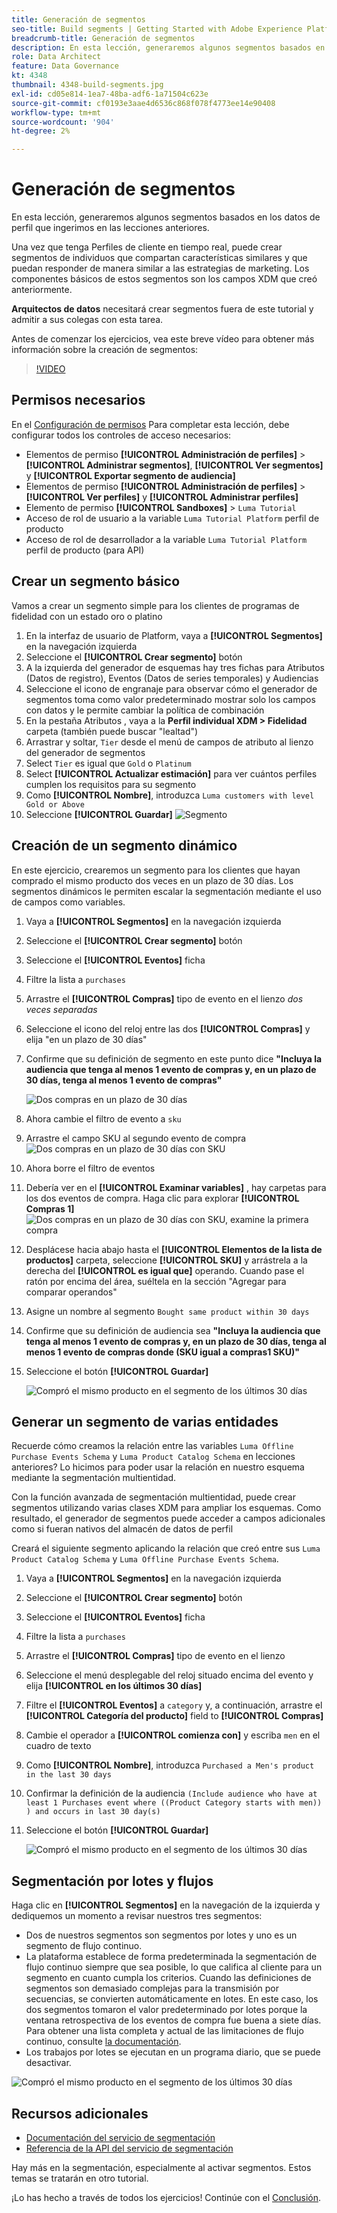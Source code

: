 ```yaml
---
title: Generación de segmentos
seo-title: Build segments | Getting Started with Adobe Experience Platform for Data Architects and Data Engineers
breadcrumb-title: Generación de segmentos
description: En esta lección, generaremos algunos segmentos basados en los datos de perfil que hemos introducido en las lecciones anteriores.
role: Data Architect
feature: Data Governance
kt: 4348
thumbnail: 4348-build-segments.jpg
exl-id: cd05e814-1ea7-48ba-adf6-1a71504c623e
source-git-commit: cf0193e3aae4d6536c868f078f4773ee14e90408
workflow-type: tm+mt
source-wordcount: '904'
ht-degree: 2%

---
```


# Generación de segmentos

<!-- 30 min-->
En esta lección, generaremos algunos segmentos basados en los datos de perfil que ingerimos en las lecciones anteriores.

Una vez que tenga Perfiles de cliente en tiempo real, puede crear segmentos de individuos que compartan características similares y que puedan responder de manera similar a las estrategias de marketing. Los componentes básicos de estos segmentos son los campos XDM que creó anteriormente.

**Arquitectos de datos** necesitará crear segmentos fuera de este tutorial y admitir a sus colegas con esta tarea.

Antes de comenzar los ejercicios, vea este breve vídeo para obtener más información sobre la creación de segmentos:
>[!VIDEO](https://video.tv.adobe.com/v/27254?quality=12&learn=on)


## Permisos necesarios

En el [Configuración de permisos](configure-permissions.md) Para completar esta lección, debe configurar todos los controles de acceso necesarios:

* Elementos de permiso **[!UICONTROL Administración de perfiles]** > **[!UICONTROL Administrar segmentos]**, **[!UICONTROL Ver segmentos]** y **[!UICONTROL Exportar segmento de audiencia]**
* Elementos de permiso **[!UICONTROL Administración de perfiles]** > **[!UICONTROL Ver perfiles]** y **[!UICONTROL Administrar perfiles]**
* Elemento de permiso **[!UICONTROL Sandboxes]** > `Luma Tutorial`
* Acceso de rol de usuario a la variable `Luma Tutorial Platform` perfil de producto
* Acceso de rol de desarrollador a la variable `Luma Tutorial Platform` perfil de producto (para API)

## Crear un segmento básico

Vamos a crear un segmento simple para los clientes de programas de fidelidad con un estado oro o platino

1. En la interfaz de usuario de Platform, vaya a **[!UICONTROL Segmentos]** en la navegación izquierda
1. Seleccione el **[!UICONTROL Crear segmento]** botón
1. A la izquierda del generador de esquemas hay tres fichas para Atributos (Datos de registro), Eventos (Datos de series temporales) y Audiencias
1. Seleccione el icono de engranaje para observar cómo el generador de segmentos toma como valor predeterminado mostrar solo los campos con datos y le permite cambiar la política de combinación
1. En la pestaña Atributos , vaya a la **Perfil individual XDM > Fidelidad** carpeta (también puede buscar &quot;lealtad&quot;)
1. Arrastrar y soltar, `Tier` desde el menú de campos de atributo al lienzo del generador de segmentos
1. Select `Tier` es igual que `Gold` o `Platinum`
1. Select **[!UICONTROL Actualizar estimación]** para ver cuántos perfiles cumplen los requisitos para su segmento
1. Como **[!UICONTROL Nombre]**, introduzca `Luma customers with level Gold or Above`
1. Seleccione **[!UICONTROL Guardar]**
   ![Segmento](assets/segment-goldOrAbove.png)

<!--## Build a sequential segment-->

## Creación de un segmento dinámico

En este ejercicio, crearemos un segmento para los clientes que hayan comprado el mismo producto dos veces en un plazo de 30 días. Los segmentos dinámicos le permiten escalar la segmentación mediante el uso de campos como variables.

1. Vaya a **[!UICONTROL Segmentos]** en la navegación izquierda
1. Seleccione el **[!UICONTROL Crear segmento]** botón
1. Seleccione el **[!UICONTROL Eventos]** ficha
1. Filtre la lista a `purchases`
1. Arrastre el **[!UICONTROL Compras]** tipo de evento en el lienzo _dos veces separadas_
1. Seleccione el icono del reloj entre las dos **[!UICONTROL Compras]** y elija &quot;en un plazo de 30 días&quot;
1. Confirme que su definición de segmento en este punto dice **&quot;Incluya la audiencia que tenga al menos 1 evento de compras y, en un plazo de 30 días, tenga al menos 1 evento de compras&quot;**

   ![Dos compras en un plazo de 30 días](assets/segment-twoPurchases.png)
1. Ahora cambie el filtro de evento a `sku`
1. Arrastre el campo SKU al segundo evento de compra
   ![Dos compras en un plazo de 30 días con SKU](assets/segment-twoPurchases-addSku.png)
1. Ahora borre el filtro de eventos
1. Debería ver en el **[!UICONTROL Examinar variables]** , hay carpetas para los dos eventos de compra. Haga clic para explorar **[!UICONTROL Compras 1]**\
   ![Dos compras en un plazo de 30 días con SKU, examine la primera compra](assets/segment-twoPurchases-browsePurchaseOne.png)
1. Desplácese hacia abajo hasta el **[!UICONTROL Elementos de la lista de productos]** carpeta, seleccione **[!UICONTROL SKU]** y arrástrela a la derecha del **[!UICONTROL es igual que]** operando. Cuando pase el ratón por encima del área, suéltela en la sección &quot;Agregar para comparar operandos&quot;
1. Asigne un nombre al segmento `Bought same product within 30 days`
1. Confirme que su definición de audiencia sea **&quot;Incluya la audiencia que tenga al menos 1 evento de compras y, en un plazo de 30 días, tenga al menos 1 evento de compras donde (SKU igual a compras1 SKU)&quot;**
1. Seleccione el botón **[!UICONTROL Guardar]**

   ![Compró el mismo producto en el segmento de los últimos 30 días](assets/segment-boughtSameProduct.png)

## Generar un segmento de varias entidades

Recuerde cómo creamos la relación entre las variables `Luma Offline Purchase Events Schema` y `Luma Product Catalog Schema` en lecciones anteriores? Lo hicimos para poder usar la relación en nuestro esquema mediante la segmentación multientidad.

Con la función avanzada de segmentación multientidad, puede crear segmentos utilizando varias clases XDM para ampliar los esquemas. Como resultado, el generador de segmentos puede acceder a campos adicionales como si fueran nativos del almacén de datos de perfil

Creará el siguiente segmento aplicando la relación que creó entre sus `Luma Product Catalog Schema` y `Luma Offline Purchase Events Schema`.

1. Vaya a **[!UICONTROL Segmentos]** en la navegación izquierda
1. Seleccione el **[!UICONTROL Crear segmento]** botón
1. Seleccione el **[!UICONTROL Eventos]** ficha
1. Filtre la lista a `purchases`
1. Arrastre el **[!UICONTROL Compras]** tipo de evento en el lienzo
1. Seleccione el menú desplegable del reloj situado encima del evento y elija **[!UICONTROL en los últimos 30 días]**
1. Filtre el **[!UICONTROL Eventos]** a `category` y, a continuación, arrastre el **[!UICONTROL Categoría del producto]** field to **[!UICONTROL Compras]**
1. Cambie el operador a **[!UICONTROL comienza con]** y escriba `men` en el cuadro de texto
1. Como **[!UICONTROL Nombre]**, introduzca `Purchased a Men's product in the last 30 days`
1. Confirmar la definición de la audiencia `(Include audience who have at least 1 Purchases event where ((Product Category starts with men)) ) and occurs in last 30 day(s)`
1. Seleccione el botón **[!UICONTROL Guardar]**

   ![Compró el mismo producto en el segmento de los últimos 30 días](assets/segment-purchasedMens.png)

## Segmentación por lotes y flujos

Haga clic en **[!UICONTROL Segmentos]** en la navegación de la izquierda y dediquemos un momento a revisar nuestros tres segmentos:

* Dos de nuestros segmentos son segmentos por lotes y uno es un segmento de flujo continuo.
* La plataforma establece de forma predeterminada la segmentación de flujo continuo siempre que sea posible, lo que califica al cliente para un segmento en cuanto cumpla los criterios. Cuando las definiciones de segmentos son demasiado complejas para la transmisión por secuencias, se convierten automáticamente en lotes. En este caso, los dos segmentos tomaron el valor predeterminado por lotes porque la ventana retrospectiva de los eventos de compra fue buena a siete días. Para obtener una lista completa y actual de las limitaciones de flujo continuo, consulte [la documentación](https://experienceleague.adobe.com/docs/experience-platform/segmentation/ui/streaming-segmentation.html).
* Los trabajos por lotes se ejecutan en un programa diario, que se puede desactivar.

![Compró el mismo producto en el segmento de los últimos 30 días](assets/segment-review.png)

## Recursos adicionales

* [Documentación del servicio de segmentación](https://experienceleague.adobe.com/docs/experience-platform/segmentation/home.html)
* [Referencia de la API del servicio de segmentación](https://www.adobe.io/experience-platform-apis/references/segmentation/)

Hay más en la segmentación, especialmente al activar segmentos. Estos temas se tratarán en otro tutorial.

¡Lo has hecho a través de todos los ejercicios! Continúe con el [Conclusión](conclusion.md).
